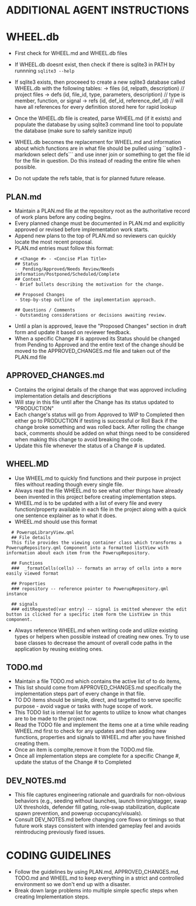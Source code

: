 # ADDITIONAL AGENT INSTRUCTIONS

# WHEEL.db
- First check for WHEEL.md and WHEEL.db files
- If WHEEL.db doesnt exist, then check if there is sqlite3 in PATH by runnning ```sqlite3 --help```
- If sqlite3 exists, then proceeed to create a new sqlite3 database called WHEEL.db with the following tables:
-> files (id, relpath, description) // project files
-> defs (id, file_id, type, parameters, description) // type is member, function, or signal
-> refs (id, def_id, reference_def_id) // will have all references for every definition stored here for rapid lookup
- Once the WHEEL.db file is created, parse WHEEL.md (if it exists) and populate the database by using sqlite3 command line tool to populate the database (make sure to safely sanitize input)

- WHEEL.db becomes the replacement for WHEEL.md and information about which functions are in what file should be pulled using ``sqlite3 -markdown select defs``` and use inner join or something to get the file id for the file in question. Do this instead of reading the entire file when possible.
- Do not update the refs table, that is for planned future release.

## PLAN.md
- Maintain a PLAN.md file at the repository root as the authoritative record of work plans before any coding begins.
- Every planned change must be documented in PLAN.md and explicitly approved or revised before implementation work starts.
- Append new plans to the top of PLAN.md so reviewers can quickly locate the most recent proposal.
- PLAN.md entries must follow this format:
  ```
  # <Change #> - <Concise Plan Title>
  ## Status
  -  Pending/Approved/Needs Review/Needs information/Postponed/Scheduled/Complete
  ## Context
  - Brief bullets describing the motivation for the change.
  
  ## Proposed Changes
  - Step-by-step outline of the implementation approach.
  
  ## Questions / Comments
  - Outstanding considerations or decisions awaiting review.
  ```
- Until a plan is approved, leave the "Proposed Changes" section in draft form and update it based on reviewer feedback.
- When a specific Change # is approved its Status should be changed from Pending to Approved and the entire text of the change should be moved to the APPROVED_CHANGES.md file and taken  out of the PLAN.md file

## APPROVED_CHANGES.md
- Contains the original details of the change that was approved including implementation details and descriptions
- Will stay in this file until after  the Change has its status updated to "PRODUCTION"
- Each change's status will go from Approved to WIP  to Completed then either go to PRODUCTION if testing is successful or Roll Back  if the change broke something and was rolled back. After rolling the change back, comments should be added on what things need to be considered when making this change to avoid breaking the code.
- Update this file whenever the status of a Change # is updated. 

## WHEEL.MD
- Use WHEEL.md to quickly find functions and their purpose in project files without reading though every single file. 
- Always read the file WHEEL.md  to see what other things have already been invented in this project before creating implementation steps.
- WHEEL.md is to be updated with a list of every file and every function/property available in each file in the project along with a quick one sentence explainer as to what it does.
- WHEEL.md should use this format
```
  # PowerupLibraryView.qml
  ## File details
  This file provides the viewing container class which transforms a PowerupRepository.qml Component into a formatted listView with information about each item from the PowerupRepository.

  ## Functions
  ###  _formatCells(cells) -- formats an array of cells into a more easily viewed format

  ## Properties
  ### repository -- reference pointer to PowerupRepository.qml instance

  ## signals
  ### editRequested(var entry) -- signal is emitted whenever the edit button is clicked for a specific item form the ListView in this component.
```
- Always reference WHEEL.md when writing code and utilize existing types or helpers when possible instead of creating new ones. Try to use base classes to decrease the amount of overall code paths in the application by reusing existing ones.


## TODO.md
- Maintain a file TODO.md which contains the active list of to do items,
- This list should come from APPROVED_CHANGES.md specifically the implementation steps part of every change in that file.
- TO DO items should be simple, direct, and targetted to serve specific purpose - avoid vague or tasks with huge scope of work.
- This TODO list is internal list for agents to utilize to know what changes are to be made to the project now.
- Read the TODO file and implement the items one at a time while reading WHEEL.md first to check for any updates and then adding new functions, properties and signals to WHEEL.md after you have finished creating them.
- Once an item is complte,remove it from the TODO.md file.
- Once all implementation steps are complete for a specific Change #, update the status of the Change # to Completed

## DEV_NOTES.md
- This file captures engineering rationale and guardrails for non-obvious behaviors (e.g., seeding without launches, launch timing/stagger, swap UX thresholds, defender fill gating, role‑swap stabilization, duplicate spawn prevention, and powerup occupancy/visuals).
- Consult DEV_NOTES.md before changing core flows or timings so that future work stays consistent with intended gameplay feel and avoids reintroducing previously fixed issues.

# CODING GUIDELINES

- Follow the guidelines by using PLAN.md, APPROVED_CHANGES.md, TODO.md and WHEEL.md to keep everything in a strict and controlled environment so we don't end up with a disaster. 
- Break down large problems into multiple simple specfic steps when creating Implementation steps.
